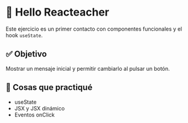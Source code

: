 # 🧩 Hello Reacteacher

Este ejercicio es un primer contacto con componentes funcionales y el hook `useState`.

## ✅ Objetivo

Mostrar un mensaje inicial y permitir cambiarlo al pulsar un botón.

## 🧠 Cosas que practiqué

- useState
- JSX y JSX dinámico
- Eventos onClick
